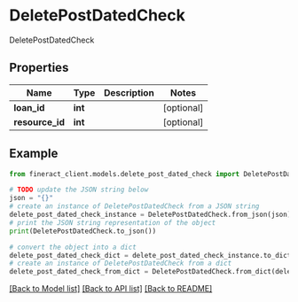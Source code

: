 # DeletePostDatedCheck

DeletePostDatedCheck

## Properties

Name | Type | Description | Notes
------------ | ------------- | ------------- | -------------
**loan_id** | **int** |  | [optional] 
**resource_id** | **int** |  | [optional] 

## Example

```python
from fineract_client.models.delete_post_dated_check import DeletePostDatedCheck

# TODO update the JSON string below
json = "{}"
# create an instance of DeletePostDatedCheck from a JSON string
delete_post_dated_check_instance = DeletePostDatedCheck.from_json(json)
# print the JSON string representation of the object
print(DeletePostDatedCheck.to_json())

# convert the object into a dict
delete_post_dated_check_dict = delete_post_dated_check_instance.to_dict()
# create an instance of DeletePostDatedCheck from a dict
delete_post_dated_check_from_dict = DeletePostDatedCheck.from_dict(delete_post_dated_check_dict)
```
[[Back to Model list]](../README.md#documentation-for-models) [[Back to API list]](../README.md#documentation-for-api-endpoints) [[Back to README]](../README.md)


